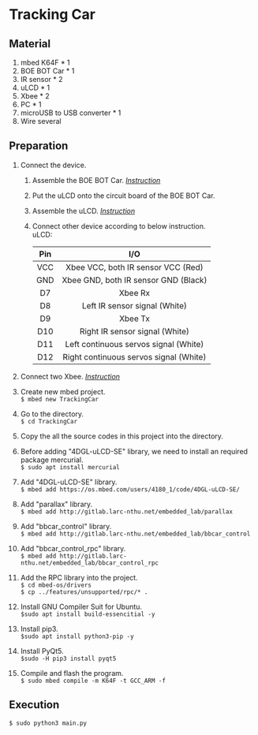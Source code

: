 # Tracking Car

## Material

1. mbed K64F * 1
2. BOE BOT Car * 1
3. IR sensor * 2
4. uLCD * 1
5. Xbee * 2
6. PC * 1
7. microUSB to USB converter * 1
8. Wire several

## Preparation

1. Connect the device.
	1. Assemble the BOE BOT Car. [*Instruction*](http://www1.ee.nthu.edu.tw/ee240500/mbed-lab-12-boe-bot-car.html#assemble-your-propeller-boe-bot)
	2. Put the uLCD onto the circuit board of the BOE BOT Car.
	3. Assemble the uLCD. [*Instruction*](http://www1.ee.nthu.edu.tw/ee240500/mbed-lab-4-liquid-crystal-displays.html#color-lcd-display-ulcd-144g2-ar)
	4. Connect other device according to below instruction.  
         uLCD:  

         Pin|I/O  
         :---:|:---:  
         VCC|Xbee VCC, both IR sensor VCC (Red)  
         GND|Xbee GND, both IR sensor GND (Black)  
         D7|Xbee Rx  
         D8|Left IR sensor signal (White)  
         D9|Xbee Tx  
         D10|Right IR sensor signal (White)  
         D11|Left continuous servos signal (White)  
         D12|Right continuous servos signal (White)  
         
2. Connect two Xbee. [*Instruction*](http://www1.ee.nthu.edu.tw/ee240500/mbed-lab-9-wireless-communication-xbee.html#test-and-configure-xbee-with-screen)

3. Create new mbed project.  
`$ mbed new TrackingCar`

4. Go to the directory.  
`$ cd TrackingCar`

5. Copy the all the source codes in this project into the directory.  

6. Before adding "4DGL-uLCD-SE" library, we need to install an required package mercurial.  
`$ sudo apt install mercurial`

7. Add "4DGL-uLCD-SE" library.  
`$ mbed add https://os.mbed.com/users/4180_1/code/4DGL-uLCD-SE/`

8. Add "parallax" library.  
`$ mbed add http://gitlab.larc-nthu.net/embedded_lab/parallax`

9. Add "bbcar_control" library.  
`$ mbed add http://gitlab.larc-nthu.net/embedded_lab/bbcar_control`

10. Add "bbcar_control_rpc" library.  
`$ mbed add http://gitlab.larc-nthu.net/embedded_lab/bbcar_control_rpc`

11. Add the RPC library into the project.  
`$ cd mbed-os/drivers`  
`$ cp ../features/unsupported/rpc/* .`

12. Install GNU Compiler Suit for Ubuntu.  
`$sudo apt install build-essencitial -y`

13. Install pip3.  
`$sudo apt install python3-pip -y`

14. Install PyQt5.  
`$sudo -H pip3 install pyqt5`

15. Compile and flash the program.  
`$ sudo mbed compile -m K64F -t GCC_ARM -f`

## Execution

`$ sudo python3 main.py`

